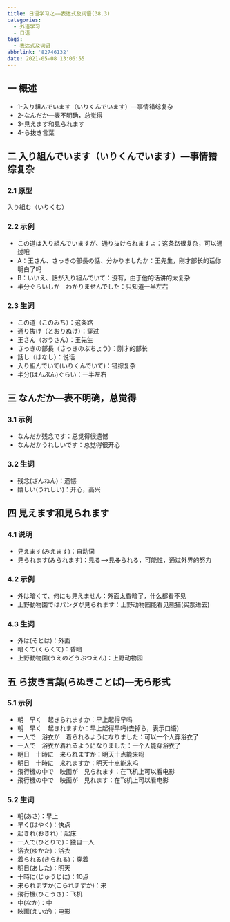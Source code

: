 ```yaml
---
title: 日语学习之——表达式及词语(38.3)
categories:
  - 外语学习
  - 日语
tags:
  - 表达式及词语
abbrlink: '82746132'
date: 2021-05-08 13:06:55
---
```

## 一 概述

* 1-入り組んでいます（いりくんでいます）—事情错综复杂
* 2-なんだか—表不明确，总觉得
* 3-見えます和見られます
* 4-ら抜き言葉

<!--more-->

## 二 入り組んでいます（いりくんでいます）—事情错综复杂

### 2.1 原型

入り組む（いりくむ）

### 2.2 示例

* この道は入り組んでいますが、通り抜けられますよ：这条路很复杂，可以通过哦
* A：王さん、さっきの部長の話、分かりましたか：王先生，刚才部长的话你明白了吗
* B：いいえ、話が入り組んでいて：没有，由于他的话讲的太复杂
* 半分ぐらいしか　わかりませんでした：只知道一半左右

### 2.3 生词

* この道（このみち）：这条路
* 通り抜け（とおりぬけ）：穿过
* 王さん（おうさん）：王先生
* さっきの部長（さっきのぶちょう）：刚才的部长
* 話し（はなし）：说话
* 入り組んでいて(いりくんでいて)：错综复杂
* 半分(はんぶん)ぐらい：一半左右

## 三 なんだか—表不明确，总觉得

### 3.1 示例

* なんだか残念です：总觉得很遗憾
* なんだかうれしいです：总觉得很开心

### 3.2 生词

* 残念(ざんねん)：遗憾
* 嬉しい(うれしい)：开心，高兴

## 四 見えます和見られます

### 4.1 说明

* 見えます(みえます)：自动词
* 見られます(みられます)：見る——>見~~る~~られる，可能性，通过外界的努力

### 4.2 示例

* 外は暗くて、何にも見えません：外面太昏暗了，什么都看不见
* 上野動物園ではパンダが見られます：上野动物园能看见熊猫(买票进去)

### 4.3 生词

* 外は(そとは)：外面
* 暗くて(くらくて)：昏暗
* 上野動物園(うえのどうぶつえん)：上野动物园

## 五 ら抜き言葉(らぬきことば)—无ら形式

### 5.1 示例

* 朝　早く　起きられますか：早上起得早吗
* 朝　早く　起きれますか：早上起得早吗(去掉ら，表示口语)
* 一人で　浴衣が　着られるようになりました：可以一个人穿浴衣了
* 一人で　浴衣が着れるようになりました：一个人能穿浴衣了
* 明日　十時に　来られますか：明天十点能来吗
* 明日　十時に　来れますか：明天十点能来吗
* 飛行機の中で　映画が　見られます：在飞机上可以看电影
* 飛行機の中で　映画が　見れます：在飞机上可以看电影

### 5.2 生词

* 朝(あさ)：早上
* 早く(はやく)：快点
* 起きれ(おきれ)：起床
* 一人で(ひとりで)：独自一人
* 浴衣(ゆかた)：浴衣
* 着られる(きられる)：穿着
* 明日(あした)：明天
* 十時に(じゅうじに)：10点
* 来られますか(こられますか)：来
* 飛行機(ひこうき)：飞机
* 中(なか)：中
* 映画(えいが)：电影

